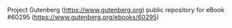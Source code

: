 Project Gutenberg (https://www.gutenberg.org) public repository for eBook #60295 (https://www.gutenberg.org/ebooks/60295)
